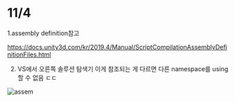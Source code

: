 # 11/4

1.assembly definition참고

https://docs.unity3d.com/kr/2019.4/Manual/ScriptCompilationAssemblyDefinitionFiles.html

2. VS에서 오른쪽 솔루션 탐색기 이게 참조되는 게 다르면 다른 namespace를 using할 수 없음 ㄷㄷ

![assem](https://github.com/limyt0/UnityStudy/assets/80087763/58ca7733-2e20-458a-be47-843b98159e60)
